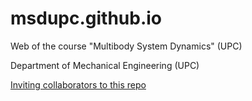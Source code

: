 # msdupc.github.io
Web of the course "Multibody System Dynamics" (UPC)

Department of Mechanical Engineering (UPC)

[Inviting collaborators to this repo](https://docs.github.com/en/account-and-profile/setting-up-and-managing-your-personal-account-on-github/managing-access-to-your-personal-repositories/inviting-collaborators-to-a-personal-repository)
